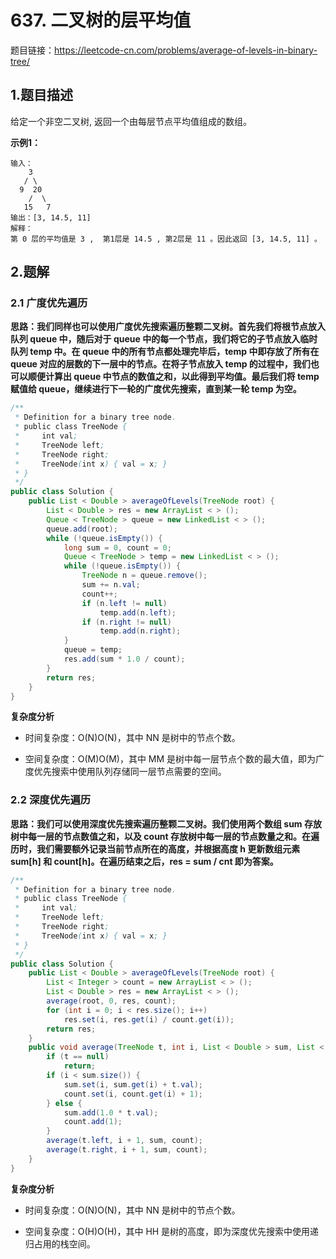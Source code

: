 # 637. 二叉树的层平均值

题目链接：https://leetcode-cn.com/problems/average-of-levels-in-binary-tree/



## 1.题目描述

给定一个非空二叉树, 返回一个由每层节点平均值组成的数组。

**示例1：**

~~~
输入：
    3
   / \
  9  20
    /  \
   15   7
输出：[3, 14.5, 11]
解释：
第 0 层的平均值是 3 ,  第1层是 14.5 , 第2层是 11 。因此返回 [3, 14.5, 11] 。
~~~



## 2.题解

### 2.1 广度优先遍历

**思路：我们同样也可以使用广度优先搜索遍历整颗二叉树。首先我们将根节点放入队列 queue 中，随后对于 queue 中的每一个节点，我们将它的子节点放入临时队列 temp 中。在 queue 中的所有节点都处理完毕后，temp 中即存放了所有在 queue 对应的层数的下一层中的节点。在将子节点放入 temp 的过程中，我们也可以顺便计算出 queue 中节点的数值之和，以此得到平均值。最后我们将 temp 赋值给 queue，继续进行下一轮的广度优先搜索，直到某一轮 temp 为空。**



~~~java
/**
 * Definition for a binary tree node.
 * public class TreeNode {
 *     int val;
 *     TreeNode left;
 *     TreeNode right;
 *     TreeNode(int x) { val = x; }
 * }
 */
public class Solution {
    public List < Double > averageOfLevels(TreeNode root) {
        List < Double > res = new ArrayList < > ();
        Queue < TreeNode > queue = new LinkedList < > ();
        queue.add(root);
        while (!queue.isEmpty()) {
            long sum = 0, count = 0;
            Queue < TreeNode > temp = new LinkedList < > ();
            while (!queue.isEmpty()) {
                TreeNode n = queue.remove();
                sum += n.val;
                count++;
                if (n.left != null)
                    temp.add(n.left);
                if (n.right != null)
                    temp.add(n.right);
            }
            queue = temp;
            res.add(sum * 1.0 / count);
        }
        return res;
    }
}
~~~

**复杂度分析**

- 时间复杂度：O(N)O(N)，其中 NN 是树中的节点个数。

- 空间复杂度：O(M)O(M)，其中 MM 是树中每一层节点个数的最大值，即为广度优先搜索中使用队列存储同一层节点需要的空间。






### 2.2 深度优先遍历

**思路：我们可以使用深度优先搜索遍历整颗二叉树。我们使用两个数组 sum 存放树中每一层的节点数值之和，以及 count 存放树中每一层的节点数量之和。在遍历时，我们需要额外记录当前节点所在的高度，并根据高度 h 更新数组元素 sum[h] 和 count[h]。在遍历结束之后，res = sum / cnt 即为答案。**



~~~java
/**
 * Definition for a binary tree node.
 * public class TreeNode {
 *     int val;
 *     TreeNode left;
 *     TreeNode right;
 *     TreeNode(int x) { val = x; }
 * }
 */
public class Solution {
    public List < Double > averageOfLevels(TreeNode root) {
        List < Integer > count = new ArrayList < > ();
        List < Double > res = new ArrayList < > ();
        average(root, 0, res, count);
        for (int i = 0; i < res.size(); i++)
            res.set(i, res.get(i) / count.get(i));
        return res;
    }
    public void average(TreeNode t, int i, List < Double > sum, List < Integer > count) {
        if (t == null)
            return;
        if (i < sum.size()) {
            sum.set(i, sum.get(i) + t.val);
            count.set(i, count.get(i) + 1);
        } else {
            sum.add(1.0 * t.val);
            count.add(1);
        }
        average(t.left, i + 1, sum, count);
        average(t.right, i + 1, sum, count);
    }
}
~~~

**复杂度分析**

- 时间复杂度：O(N)O(N)，其中 NN 是树中的节点个数。

- 空间复杂度：O(H)O(H)，其中 HH 是树的高度，即为深度优先搜索中使用递归占用的栈空间。


